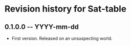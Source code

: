 # Revision history for Sat-table

## 0.1.0.0 -- YYYY-mm-dd

* First version. Released on an unsuspecting world.
